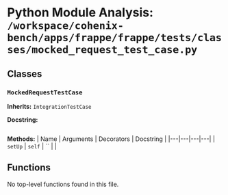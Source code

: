 # Python Module Analysis: `/workspace/cohenix-bench/apps/frappe/frappe/tests/classes/mocked_request_test_case.py`

## Classes

### `MockedRequestTestCase`
**Inherits:** `IntegrationTestCase`


**Docstring:**
```

```

**Methods:**
| Name | Arguments | Decorators | Docstring |
|---|---|---|---|
| `setUp` | `self` | `` |  |





## Functions

No top-level functions found in this file.

